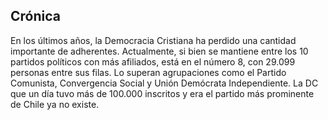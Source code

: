 ## Crónica

En los últimos años, la Democracia Cristiana ha perdido una cantidad importante de adherentes. Actualmente, si bien se mantiene entre los 10 partidos políticos con más afiliados, está en el número 8, con 29.099 personas entre sus filas. Lo superan agrupaciones como el Partido Comunista, Convergencia Social y Unión Demócrata Independiente. La DC que un día tuvo más de 100.000 inscritos y era el partido más prominente de Chile ya no existe.

